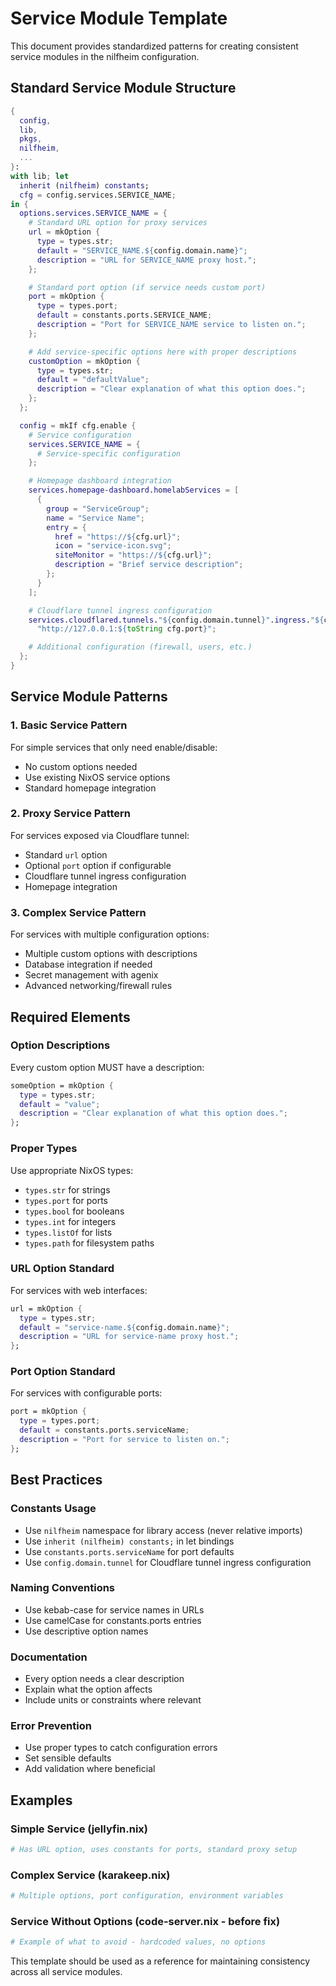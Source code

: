 # Service Module Template

This document provides standardized patterns for creating consistent service modules in the nilfheim configuration.

## Standard Service Module Structure

```nix
{
  config,
  lib,
  pkgs,
  nilfheim,
  ...
}:
with lib; let
  inherit (nilfheim) constants;
  cfg = config.services.SERVICE_NAME;
in {
  options.services.SERVICE_NAME = {
    # Standard URL option for proxy services
    url = mkOption {
      type = types.str;
      default = "SERVICE_NAME.${config.domain.name}";
      description = "URL for SERVICE_NAME proxy host.";
    };

    # Standard port option (if service needs custom port)
    port = mkOption {
      type = types.port;
      default = constants.ports.SERVICE_NAME;
      description = "Port for SERVICE_NAME service to listen on.";
    };

    # Add service-specific options here with proper descriptions
    customOption = mkOption {
      type = types.str;
      default = "defaultValue";
      description = "Clear explanation of what this option does.";
    };
  };

  config = mkIf cfg.enable {
    # Service configuration
    services.SERVICE_NAME = {
      # Service-specific configuration
    };

    # Homepage dashboard integration
    services.homepage-dashboard.homelabServices = [
      {
        group = "ServiceGroup";
        name = "Service Name";
        entry = {
          href = "https://${cfg.url}";
          icon = "service-icon.svg";
          siteMonitor = "https://${cfg.url}";
          description = "Brief service description";
        };
      }
    ];

    # Cloudflare tunnel ingress configuration
    services.cloudflared.tunnels."${config.domain.tunnel}".ingress."${cfg.url}" =
      "http://127.0.0.1:${toString cfg.port}";

    # Additional configuration (firewall, users, etc.)
  };
}
```

## Service Module Patterns

### 1. Basic Service Pattern
For simple services that only need enable/disable:
- No custom options needed
- Use existing NixOS service options
- Standard homepage integration

### 2. Proxy Service Pattern
For services exposed via Cloudflare tunnel:
- Standard `url` option
- Optional `port` option if configurable
- Cloudflare tunnel ingress configuration
- Homepage integration

### 3. Complex Service Pattern
For services with multiple configuration options:
- Multiple custom options with descriptions
- Database integration if needed
- Secret management with agenix
- Advanced networking/firewall rules

## Required Elements

### Option Descriptions
Every custom option MUST have a description:
```nix
someOption = mkOption {
  type = types.str;
  default = "value";
  description = "Clear explanation of what this option does.";
};
```

### Proper Types
Use appropriate NixOS types:
- `types.str` for strings
- `types.port` for ports
- `types.bool` for booleans
- `types.int` for integers
- `types.listOf` for lists
- `types.path` for filesystem paths

### URL Option Standard
For services with web interfaces:
```nix
url = mkOption {
  type = types.str;
  default = "service-name.${config.domain.name}";
  description = "URL for service-name proxy host.";
};
```

### Port Option Standard
For services with configurable ports:
```nix
port = mkOption {
  type = types.port;
  default = constants.ports.serviceName;
  description = "Port for service to listen on.";
};
```

## Best Practices

### Constants Usage
- Use `nilfheim` namespace for library access (never relative imports)
- Use `inherit (nilfheim) constants;` in let bindings
- Use `constants.ports.serviceName` for port defaults
- Use `config.domain.tunnel` for Cloudflare tunnel ingress configuration

### Naming Conventions
- Use kebab-case for service names in URLs
- Use camelCase for constants.ports entries
- Use descriptive option names

### Documentation
- Every option needs a clear description
- Explain what the option affects
- Include units or constraints where relevant

### Error Prevention
- Use proper types to catch configuration errors
- Set sensible defaults
- Add validation where beneficial

## Examples

### Simple Service (jellyfin.nix)
```nix
# Has URL option, uses constants for ports, standard proxy setup
```

### Complex Service (karakeep.nix)
```nix
# Multiple options, port configuration, environment variables
```

### Service Without Options (code-server.nix - before fix)
```nix
# Example of what to avoid - hardcoded values, no options
```

This template should be used as a reference for maintaining consistency across all service modules.